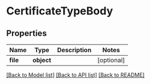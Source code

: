 # CertificateTypeBody

## Properties
Name | Type | Description | Notes
------------ | ------------- | ------------- | -------------
**file** | **object** |  | [optional] 

[[Back to Model list]](../README.md#documentation-for-models) [[Back to API list]](../README.md#documentation-for-api-endpoints) [[Back to README]](../README.md)

